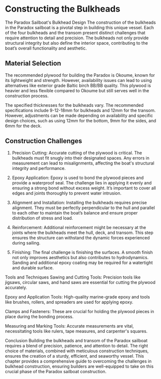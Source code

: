 # Constructing the Bulkheads
The Paradox Sailboat's Bulkhead Design
The construction of the bulkheads in the Paradox sailboat is a pivotal step in building this unique vessel. Each of the four bulkheads and the transom present distinct challenges that require attention to detail and precision. The bulkheads not only provide structural integrity but also define the interior space, contributing to the boat’s overall functionality and aesthetic.

## Material Selection
The recommended plywood for building the Paradox is Okoume, known for its lightweight and strength. However, availability issues can lead to using alternatives like exterior grade Baltic birch BB/BB quality. This plywood is heavier and less flexible compared to Okoume but still serves well in the construction process​​.

The specified thicknesses for the bulkheads vary. The recommended specifications include 9-12-18mm for bulkheads and 12mm for the transom. However, adjustments can be made depending on availability and specific design choices, such as using 12mm for the bottom, 9mm for the sides, and 6mm for the deck​​.

## Construction Challenges
1. Precision Cutting: Accurate cutting of the plywood is critical. The bulkheads must fit snugly into their designated spaces. Any errors in measurement can lead to misalignments, affecting the boat's structural integrity and performance.

2. Epoxy Application: Epoxy is used to bond the plywood pieces and provide a waterproof seal. The challenge lies in applying it evenly and ensuring a strong bond without excess weight. It’s important to cover all edges and joints thoroughly to prevent water intrusion.

3. Alignment and Installation: Installing the bulkheads requires precise alignment. They must be perfectly perpendicular to the hull and parallel to each other to maintain the boat’s balance and ensure proper distribution of stress and load.

4. Reinforcement: Additional reinforcement might be necessary at the joints where the bulkheads meet the hull, deck, and transom. This step ensures the structure can withstand the dynamic forces experienced during sailing.

5. Finishing: The final challenge is finishing the surfaces. A smooth finish not only improves aesthetics but also contributes to hydrodynamics. Sanding and additional epoxy coating may be required for a watertight and durable surface.

Tools and Techniques
Sawing and Cutting Tools: Precision tools like jigsaws, circular saws, and hand saws are essential for cutting the plywood accurately.

Epoxy and Application Tools: High-quality marine-grade epoxy and tools like brushes, rollers, and spreaders are used for applying epoxy.

Clamps and Fasteners: These are crucial for holding the plywood pieces in place during the bonding process.

Measuring and Marking Tools: Accurate measurements are vital, necessitating tools like rulers, tape measures, and carpenter's squares.

Conclusion
Building the bulkheads and transom of the Paradox sailboat requires a blend of precision, patience, and attention to detail. The right choice of materials, combined with meticulous construction techniques, ensures the creation of a sturdy, efficient, and seaworthy vessel. This chapter provides a comprehensive guide to overcoming the challenges in bulkhead construction, ensuring builders are well-equipped to take on this crucial phase of the Paradox sailboat construction.
